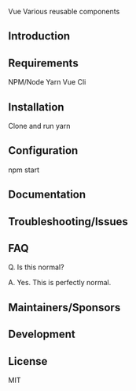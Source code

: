 Vue Various reusable components

## Introduction

## Requirements

NPM/Node
 Yarn
Vue Cli

## Installation

Clone and run yarn

## Configuration

npm start

## Documentation



## Troubleshooting/Issues



## FAQ

Q. Is this normal?

A. Yes. This is perfectly normal.

## Maintainers/Sponsors





## Development



## License

MIT
